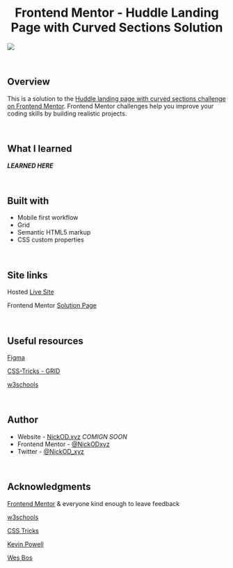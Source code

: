 <h1 align="center">Frontend Mentor - Huddle Landing Page with Curved Sections Solution</h1>

<img src=".....?raw=true" ></img>

<br>

## Overview

This is a solution to the [Huddle landing page with curved sections challenge on Frontend Mentor](https://www.frontendmentor.io/challenges/huddle-landing-page-with-curved-sections-5ca5ecd01e82137ec91a50f2). Frontend Mentor challenges help you improve your coding skills by building realistic projects. 

<br>

## What I learned

***LEARNED HERE***

<br>

## Built with

- Mobile first workflow
- Grid
- Semantic HTML5 markup
- CSS custom properties

<br>

## Site links

Hosted [Live Site]()

Frontend Mentor [Solution Page]()

<br>

## Useful resources

[Figma](https://www.figma.com)

[CSS-Tricks - GRID](https://css-tricks.com/snippets/css/complete-guide-grid/)

[w3schools](https://www.w3schools.com/)

<br>

## Author

- Website - [NickOD.xyz](http://www.NickOD.xyz) <em>COMIGN SOON</em>
- Frontend Mentor - [@NickODxyz](https://www.frontendmentor.io/profile/NickODxyz)
- Twitter - [@NickOD_xyz](https://twitter.com/NickOD_xyz)

<br>

## Acknowledgments

[Frontend Mentor](https://www.frontendmentor.io/) & everyone kind enough to leave feedback

[w3schools](https://www.w3schools.com/)

[CSS Tricks](https://css-tricks.com/)

[Kevin Powell](https://www.youtube.com/kepowob)

[Wes Bos](https://wesbos.com/)